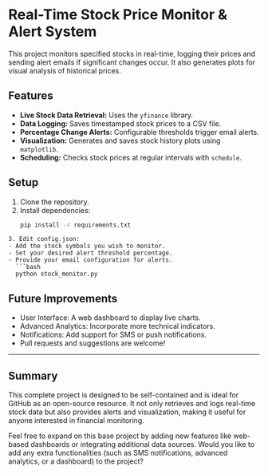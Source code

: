 # Real-Time Stock Price Monitor & Alert System

This project monitors specified stocks in real-time, logging their prices and sending alert emails if significant changes occur. It also generates plots for visual analysis of historical prices.

## Features

- **Live Stock Data Retrieval:** Uses the `yfinance` library.
- **Data Logging:** Saves timestamped stock prices to a CSV file.
- **Percentage Change Alerts:** Configurable thresholds trigger email alerts.
- **Visualization:** Generates and saves stock history plots using `matplotlib`.
- **Scheduling:** Checks stock prices at regular intervals with `schedule`.

## Setup

1. Clone the repository.
2. Install dependencies:
   ```bash
   pip install -r requirements.txt
 ```
3. Edit config.json:
- Add the stock symbols you wish to monitor.
- Set your desired alert threshold percentage.
- Provide your email configuration for alerts.
   ```bash
   python stock_monitor.py
 ```
## Future Improvements
- User Interface: A web dashboard to display live charts.
- Advanced Analytics: Incorporate more technical indicators.
- Notifications: Add support for SMS or push notifications.
- Pull requests and suggestions are welcome!

  
---

## Summary

This complete project is designed to be self-contained and is ideal for GitHub as an open-source resource. It not only retrieves and logs real-time stock data but also provides alerts and visualization, making it useful for anyone interested in financial monitoring.

Feel free to expand on this base project by adding new features like web-based dashboards or integrating additional data sources. Would you like to add any extra functionalities (such as SMS notifications, advanced analytics, or a dashboard) to the project?
